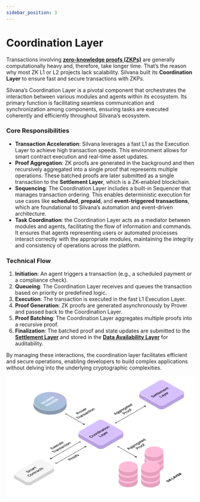 ```yaml
---
sidebar_position: 3
---
```


# Coordination Layer

Transactions involving [**zero-knowledge proofs (ZKPs)**](/Documentation/key-concepts/zk-proofs) are generally computationally heavy and, therefore, take longer time. That’s the reason why most ZK L1 or L2 projects lack scalability. Silvana built its **Coordination Layer** to ensure fast and secure transactions with ZKPs. 

Silvana’s Coordination Layer ​is a pivotal component that orchestrates the interaction between various modules and agents within its ecosystem. Its primary function is facilitating seamless communication and synchronization among components, ensuring tasks are executed coherently and efficiently throughout Silvana’s ecosystem.

### Core Responsibilities

* **Transaction Acceleration**: Silvana leverages a fast L1 as the Execution Layer to achieve high transaction speeds. This environment allows for smart contract execution and real-time asset updates.
* **Proof Aggregation**: ZK proofs are generated in the background and then recursively aggregated into a single proof that represents multiple operations. These batched proofs are later submitted as a single transaction to the **Settlement Layer**, which is a ZK-enabled blockchain.
* **Sequencing**: The Coordination Layer includes a built-in Sequencer that manages transaction ordering. This enables deterministic execution for use cases like **scheduled**, **prepaid**, and **event-triggered transactions**, which are foundational to Silvana’s automation and event-driven architecture.
* **Task Coordination**: the Coordination Layer acts as a mediator between modules and agents, facilitating the flow of information and commands. It ensures that agents representing users or automated processes interact correctly with the appropriate modules, maintaining the integrity and consistency of operations across the platform.

### Technical Flow

1. **Initiation**: An agent triggers a transaction (e.g., a scheduled payment or a compliance check).
2. **Queueing**: The Coordination Layer receives and queues the transaction based on priority or predefined logic.
3. **Execution**: The transaction is executed in the fast L1 Execution Layer.
4. **Proof Generation**: ZK proofs are generated asynchronously by Prover and passed back to the Coordination Layer.
5. **Proof Batching**: The Coordination Layer aggregates multiple proofs into a recursive proof.
6. **Finalization**: The batched proof and state updates are submitted to the [**Settlement Layer**](/Documentation/architecture/Layers/settlement-layer) and stored in the [**Data Availability Layer**](/Documentation/architecture/Layers/data-availability-layer) for auditability.

By managing these interactions, the coordination layer facilitates efficient and secure operations, enabling developers to build complex applications without delving into the underlying cryptographic complexities.

![Coordination Layer](../img/coordination-layer.png)

